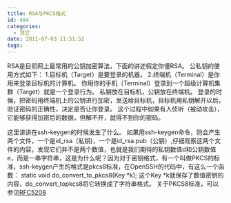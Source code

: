 ```yaml
---
title: RSA与PKCS格式
id: 494
categories:
  - 其它
date: 2011-07-03 11:51:52
tags:
---
```


RSA是目前网上最常用的公钥加密算法，下面的讲述假定你懂RSA。
公私钥的使用方式如下：
1.目标机（Target）是要登录的机器。
2.终端机（Terminal）是你用来登录目标机的计算机。
你用你的手机（Terminal）登录到一个超级计算机集群（Target）就是一个登录行为。
私钥放在目标机，公钥放在终端机。
登录的时候，把密码用终端机上的公钥进行加密，发送给目标机，目标机用私钥解开以后，验证密码的正确性，决定是否让你登录。
这个过程中如果有人侦听（被动攻击），它能够获得加密后的数据，但解不开，就得不到你的密码。

这里讲讲在ssh-keygen的时候发生了什么。
如果用ssh-keygen命令，则会产生两个文件，一个是id_rsa（私钥)，一个是id_rsa.pub（公钥）,仔细观察这两个文件的内容，发现它们并不是两个数值，也就是我们期待的私钥数值d和公钥数值e，而是一串字符串，这是为什么呢？因为对于密钥格式，有一个叫做PKCS的标准，ssh-keygen产生的格式是pkcs8标准，在OpenSSH的代码中，有这么一个函数：
static void do_convert_to_pkcs8(Key *k);
这个Key *k就保存了数值密钥的内容，do_convert_topkcs8将它转换成了字符串格式。
关于PKCS8标准，可以参见[RFC5208](http://tools.ietf.org/html/rfc5208)